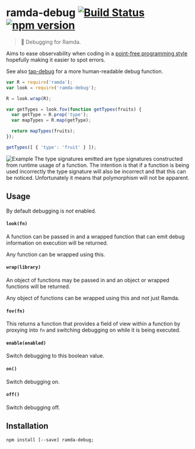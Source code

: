 # ramda-debug [![Build Status](https://travis-ci.org/sebinsua/ramda-debug.png)](https://travis-ci.org/sebinsua/ramda-debug) [![npm version](https://badge.fury.io/js/ramda-debug.svg)](https://www.npmjs.com/package/ramda-debug)
> :ram: Debugging for Ramda.

Aims to ease observability when coding in a [point-free programming style](http://en.wikipedia.org/wiki/Tacit_programming) hopefully making it easier to spot errors.

See also [tap-debug](https://github.com/sebinsua/tap-debug) for a more human-readable debug function. 

```javascript
var R = require('ramda');
var look = require('ramda-debug');

R = look.wrap(R);

var getTypes = look.fov(function getTypes(fruits) {
  var getType = R.prop('type');
  var mapTypes = R.map(getType);

  return mapTypes(fruits);
});

getTypes([ { 'type': 'fruit' } ]);
```

![Example](http://i.imgur.com/5IVzjc3.png)
The type signatures emitted are type signatures constructed from runtime usage of a function. The intention is that if a function is being used incorrectly the type signature will also be incorrect and that this can be noticed. Unfortunately it means that polymorphism will not be apparent.

## Usage

By default debugging is *not* enabled.

#### `look(fn)`

A function can be passed in and a wrapped function that can emit debug information on execution will be returned.

Any function can be wrapped using this.

#### `wrap(library)`

An object of functions may be passed in and an object or wrapped functions will be returned.

Any object of functions can be wrapped using this and not just Ramda.

#### `fov(fn)`

This returns a function that provides a field of view within a function by proxying into `fn` and switching debugging on while it is being executed.

#### `enable(enabled)`

Switch debugging to this boolean value.

#### `on()`

Switch debugging on.

#### `off()`

Switch debugging off.

## Installation
```shell
npm install [--save] ramda-debug;
```
